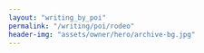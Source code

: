 ```yaml
---
layout: "writing_by_poi"
permalink: "/writing/poi/rodeo"
header-img: "assets/owner/hero/archive-bg.jpg"
---
```

